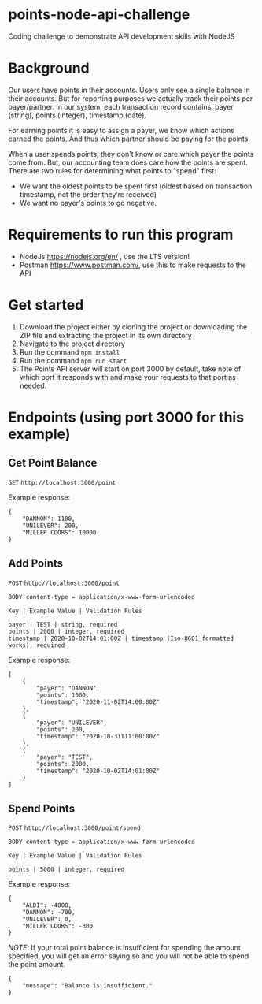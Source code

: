 # points-node-api-challenge

Coding challenge to demonstrate API development skills with NodeJS

# Background
Our users have points in their accounts. Users only see a single balance in their accounts. But for reporting purposes we actually track their
points per payer/partner. In our system, each transaction record contains: payer (string), points (integer), timestamp (date).

For earning points it is easy to assign a payer, we know which actions earned the points. And thus which partner should be paying for the points.

When a user spends points, they don't know or care which payer the points come from. But, our accounting team does care how the points are
spent. There are two rules for determining what points to "spend" first:

- We want the oldest points to be spent first (oldest based on transaction timestamp, not the order they’re received)
- We want no payer's points to go negative.


# Requirements to run this program

-   NodeJs https://nodejs.org/en/ , use the LTS version!
-   Postman https://www.postman.com/, use this to make requests to the API

# Get started

1. Download the project either by cloning the project or downloading the ZIP file and extracting the project in its own directory
2. Navigate to the project directory
3. Run the command `npm install`
4. Run the command `npm run start`
5. The Points API server will start on port 3000 by default, take note of which port it responds with and make your requests to that port as needed.

# Endpoints (using port 3000 for this example)
## Get Point Balance
`GET` `http://localhost:3000/point`

Example response:
```
{
    "DANNON": 1100,
    "UNILEVER": 200,
    "MILLER COORS": 10000
}
```

## Add Points
`POST` `http://localhost:3000/point`

```
BODY content-type = application/x-www-form-urlencoded

Key | Example Value | Validation Rules

payer | TEST | string, required
points | 2000 | integer, required
timestamp | 2020-10-02T14:01:00Z | timestamp (Iso-8601 formatted works), required 
```

Example response:
```
[
    {
        "payer": "DANNON",
        "points": 1000,
        "timestamp": "2020-11-02T14:00:00Z"
    },
    {
        "payer": "UNILEVER",
        "points": 200,
        "timestamp": "2020-10-31T11:00:00Z"
    },
    {
        "payer": "TEST",
        "points": 2000,
        "timestamp": "2020-10-02T14:01:00Z"
    }
]
```

## Spend Points
`POST` `http://localhost:3000/point/spend`
```
BODY content-type = application/x-www-form-urlencoded

Key | Example Value | Validation Rules

points | 5000 | integer, required
```



Example response:
```
{
    "ALDI": -4000,
    "DANNON": -700,
    "UNILEVER": 0,
    "MILLER COORS": -300
}
```

*NOTE*: If your total point balance is insufficient for spending the amount specified, you will get an error saying so and you will not be able to spend the point amount.
```
{
    "message": "Balance is insufficient."
}
```
  
  
